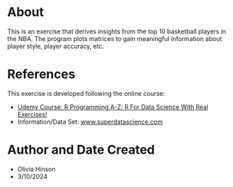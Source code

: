 # About
This is an exercise that derives insights from the top 10 basketball players in the NBA. The program plots matrices to gain meaningful information about player style, player accuracy, etc. 

# References
This exercise is developed following the online course: 

- [Udemy Course: R Programming A-Z: R For Data Science With Real Exercises!](https://www.udemy.com/course/r-programming/?kw=R+programming&src=sac&couponCode=LETSLEARNNOWPP)
- Information/Data Set: www.superdatascience.com

# Author and Date Created
- Olivia Hinson
- 3/10/2024
